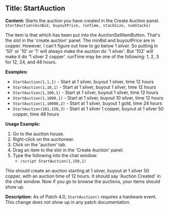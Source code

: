## Title: StartAuction

**Content:**
Starts the auction you have created in the Create Auction panel.
`StartAuction(minBid, buyoutPrice, runTime, stackSize, numStacks)`

The item is that which has been put into the AuctionSellItemButton. That's the slot in the 'create auction' panel. 
The minBid and buyoutPrice are in copper. However, I can't figure out how to go below 1 silver. So putting in '50' or '10' or '1' will always make the auction do '1 silver'. But '102' will make it do '1 silver 2 copper'. 
runTime may be one of the following: 1, 2, 3 for 12, 24, and 48 hours.

**Examples:**
- `StartAuction(1,1,1)` - Start at 1 silver, buyout 1 silver, time 12 hours
- `StartAuction(1,10,1)` - Start at 1 silver, buyout 1 silver, time 12 hours
- `StartAuction(1,100,1)` - Start at 1 silver, buyout 1 silver, time 12 hours
- `StartAuction(1,1000,1)` - Start at 1 silver, buyout 10 silver, time 12 hours
- `StartAuction(1,10000,2)` - Start at 1 silver, buyout 1 gold, time 24 hours
- `StartAuction(101,150,3)` - Start at 1 silver 1 copper, buyout at 1 silver 50 copper, time 48 hours

**Usage Example:**
1. Go to the auction house.
2. Right-click on the auctioneer.
3. Click on the 'auction' tab.
4. Drag an item to the slot in the 'Create Auction' panel.
5. Type the following into the chat window:
   - `/script StartAuction(1,150,1)`

This should create an auction starting at 1 silver, buyout at 1 silver 50 copper, with an auction time of 12 hours. It should say 'Auction Created' in the chat window. Now if you go to browse the auctions, your items should show up.

**Description:**
As of Patch 4.0, `StartAuction()` requires a hardware event. This change does not show up in any patch documentation.